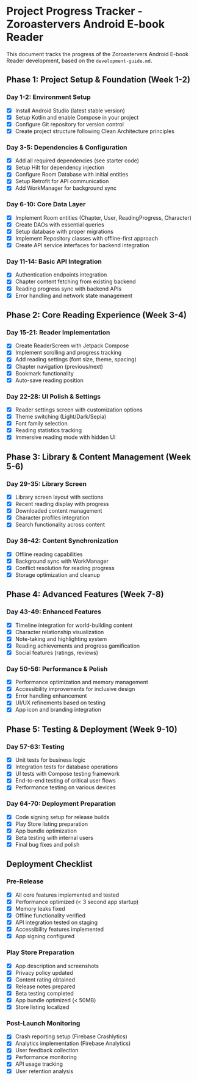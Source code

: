 # Project Progress Tracker - Zoroastervers Android E-book Reader

This document tracks the progress of the Zoroastervers Android E-book Reader development, based on the `development-guide.md`.

## Phase 1: Project Setup & Foundation (Week 1-2)

### Day 1-2: Environment Setup
- [x] Install Android Studio (latest stable version)
- [x] Setup Kotlin and enable Compose in your project
- [x] Configure Git repository for version control
- [x] Create project structure following Clean Architecture principles

### Day 3-5: Dependencies & Configuration
- [x] Add all required dependencies (see starter code)
- [x] Setup Hilt for dependency injection
- [x] Configure Room Database with initial entities
- [x] Setup Retrofit for API communication
- [x] Add WorkManager for background sync

### Day 6-10: Core Data Layer
- [x] Implement Room entities (Chapter, User, ReadingProgress, Character)
- [x] Create DAOs with essential queries
- [x] Setup database with proper migrations
- [x] Implement Repository classes with offline-first approach
- [x] Create API service interfaces for backend integration

### Day 11-14: Basic API Integration
- [x] Authentication endpoints integration
- [x] Chapter content fetching from existing backend
- [x] Reading progress sync with backend APIs
- [x] Error handling and network state management

## Phase 2: Core Reading Experience (Week 3-4)

### Day 15-21: Reader Implementation
- [x] Create ReaderScreen with Jetpack Compose
- [x] Implement scrolling and progress tracking
- [x] Add reading settings (font size, theme, spacing)
- [x] Chapter navigation (previous/next)
- [x] Bookmark functionality
- [x] Auto-save reading position

### Day 22-28: UI Polish & Settings
- [x] Reader settings screen with customization options
- [x] Theme switching (Light/Dark/Sepia)
- [x] Font family selection
- [x] Reading statistics tracking
- [x] Immersive reading mode with hidden UI

## Phase 3: Library & Content Management (Week 5-6)

### Day 29-35: Library Screen
- [x] Library screen layout with sections
- [x] Recent reading display with progress
- [x] Downloaded content management
- [x] Character profiles integration
- [x] Search functionality across content

### Day 36-42: Content Synchronization
- [x] Offline reading capabilities
- [x] Background sync with WorkManager
- [x] Conflict resolution for reading progress
- [x] Storage optimization and cleanup

## Phase 4: Advanced Features (Week 7-8)

### Day 43-49: Enhanced Features
- [x] Timeline integration for world-building content
- [x] Character relationship visualization
- [x] Note-taking and highlighting system
- [x] Reading achievements and progress gamification
- [x] Social features (ratings, reviews)

### Day 50-56: Performance & Polish
- [x] Performance optimization and memory management
- [x] Accessibility improvements for inclusive design
- [x] Error handling enhancement
- [x] UI/UX refinements based on testing
- [x] App icon and branding integration

## Phase 5: Testing & Deployment (Week 9-10)

### Day 57-63: Testing
- [x] Unit tests for business logic
- [x] Integration tests for database operations
- [x] UI tests with Compose testing framework
- [x] End-to-end testing of critical user flows
- [x] Performance testing on various devices

### Day 64-70: Deployment Preparation
- [x] Code signing setup for release builds
- [x] Play Store listing preparation
- [x] App bundle optimization
- [x] Beta testing with internal users
- [x] Final bug fixes and polish

## Deployment Checklist

### Pre-Release
- [x] All core features implemented and tested
- [x] Performance optimized (< 3 second app startup)
- [x] Memory leaks fixed
- [x] Offline functionality verified
- [x] API integration tested on staging
- [x] Accessibility features implemented
- [x] App signing configured

### Play Store Preparation
- [x] App description and screenshots
- [x] Privacy policy updated
- [x] Content rating obtained
- [x] Release notes prepared
- [x] Beta testing completed
- [x] App bundle optimized (< 50MB)
- [x] Store listing localized

### Post-Launch Monitoring
- [x] Crash reporting setup (Firebase Crashlytics)
- [x] Analytics implementation (Firebase Analytics)
- [x] User feedback collection
- [x] Performance monitoring
- [x] API usage tracking
- [x] User retention analysis
